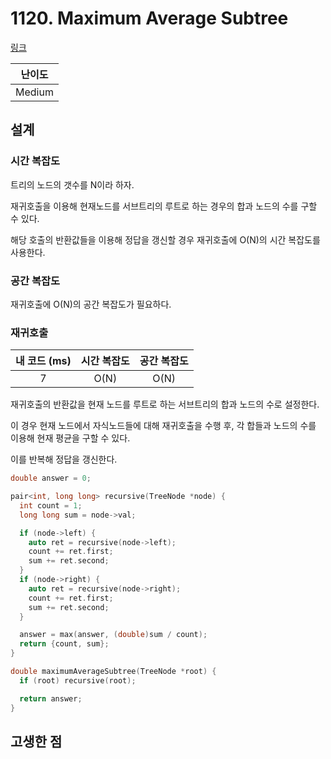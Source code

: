 # 1120. Maximum Average Subtree

[링크](https://leetcode.com/problems/maximum-average-subtree/)

| 난이도 |
| :----: |
| Medium |

## 설계

### 시간 복잡도

트리의 노드의 갯수를 N이라 하자.

재귀호출을 이용해 현재노드를 서브트리의 루트로 하는 경우의 합과 노드의 수를 구할 수 있다.

해당 호출의 반환값들을 이용해 정답을 갱신할 경우 재귀호출에 O(N)의 시간 복잡도를 사용한다.

### 공간 복잡도

재귀호출에 O(N)의 공간 복잡도가 필요하다.

### 재귀호출

| 내 코드 (ms) | 시간 복잡도 | 공간 복잡도 |
| :----------: | :---------: | :---------: |
|      7       |    O(N)     |    O(N)     |

재귀호출의 반환값을 현재 노드를 루트로 하는 서브트리의 합과 노드의 수로 설정한다.

이 경우 현재 노드에서 자식노드들에 대해 재귀호출을 수행 후, 각 합들과 노드의 수를 이용해 현재 평균을 구할 수 있다.

이를 반복해 정답을 갱신한다.

```cpp
double answer = 0;

pair<int, long long> recursive(TreeNode *node) {
  int count = 1;
  long long sum = node->val;

  if (node->left) {
    auto ret = recursive(node->left);
    count += ret.first;
    sum += ret.second;
  }
  if (node->right) {
    auto ret = recursive(node->right);
    count += ret.first;
    sum += ret.second;
  }

  answer = max(answer, (double)sum / count);
  return {count, sum};
}

double maximumAverageSubtree(TreeNode *root) {
  if (root) recursive(root);

  return answer;
}
```

## 고생한 점
